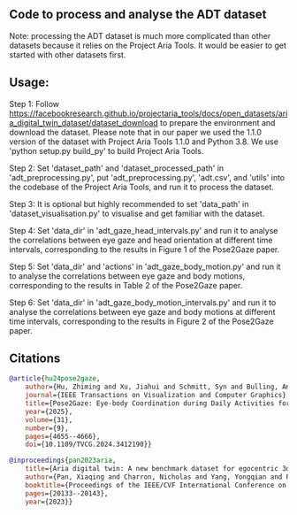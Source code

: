 ## Code to process and analyse the ADT dataset

Note: processing the ADT dataset is much more complicated than other datasets because it relies on the Project Aria Tools. It would be easier to get started with other datasets first.


## Usage:
Step 1: Follow https://facebookresearch.github.io/projectaria_tools/docs/open_datasets/aria_digital_twin_dataset/dataset_download to prepare the environment and download the dataset. Please note that in our paper we used the 1.1.0 version of the dataset with Project Aria Tools 1.1.0 and Python 3.8. We use 'python setup.py build_py' to build Project Aria Tools.

Step 2: Set 'dataset_path' and 'dataset_processed_path' in 'adt_preprocessing.py', put 'adt_preprocessing.py', 'adt.csv', and 'utils' into the codebase of the Project Aria Tools, and run it to process the dataset.

Step 3: It is optional but highly recommended to set 'data_path' in 'dataset_visualisation.py' to visualise and get familiar with the dataset.

Step 4: Set 'data_dir' in 'adt_gaze_head_intervals.py' and run it to analyse the correlations between eye gaze and head orientation at different time intervals, corresponding to the results in Figure 1 of the Pose2Gaze paper.

Step 5: Set 'data_dir' and 'actions' in 'adt_gaze_body_motion.py' and run it to analyse the correlations between eye gaze and body motions, corresponding to the results in Table 2 of the Pose2Gaze paper.

Step 6: Set 'data_dir' in 'adt_gaze_body_motion_intervals.py' and run it to analyse the correlations between eye gaze and body motions at different time intervals, corresponding to the results in Figure 2 of the Pose2Gaze paper.
## Citations

```bibtex
@article{hu24pose2gaze,
	author={Hu, Zhiming and Xu, Jiahui and Schmitt, Syn and Bulling, Andreas},
	journal={IEEE Transactions on Visualization and Computer Graphics}, 
	title={Pose2Gaze: Eye-body Coordination during Daily Activities for Gaze Prediction from Full-body Poses}, 
	year={2025},
	volume={31},
	number={9},
	pages={4655--4666},
	doi={10.1109/TVCG.2024.3412190}}

@inproceedings{pan2023aria,
	title={Aria digital twin: A new benchmark dataset for egocentric 3d machine perception},
	author={Pan, Xiaqing and Charron, Nicholas and Yang, Yongqian and Peters, Scott and Whelan, Thomas and Kong, Chen and Parkhi, Omkar and Newcombe, Richard and Ren, Yuheng Carl},
	booktitle={Proceedings of the IEEE/CVF International Conference on Computer Vision},
	pages={20133--20143},
	year={2023}}
```
